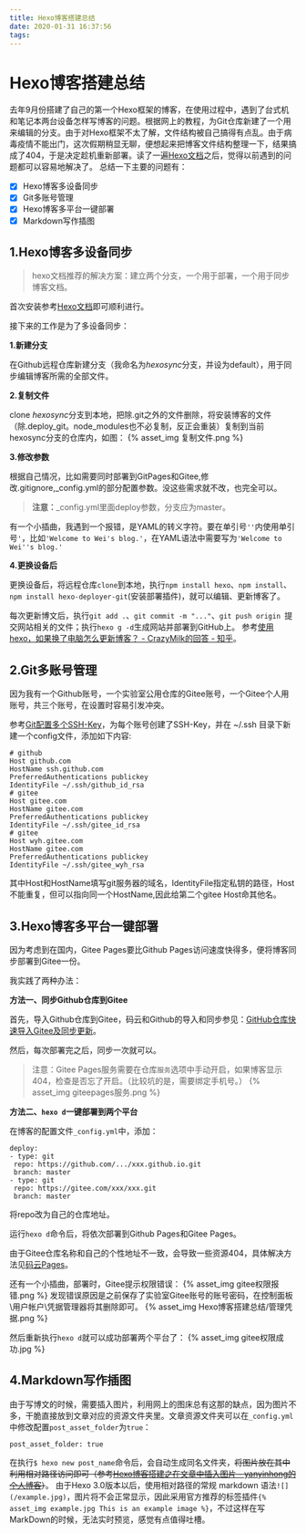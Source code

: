 ```yaml
---
title: Hexo博客搭建总结
date: 2020-01-31 16:37:56
tags:
---
```

# Hexo博客搭建总结
去年9月份搭建了自己的第一个Hexo框架的博客，在使用过程中，遇到了台式机和笔记本两台设备怎样写博客的问题。根据网上的教程，为Git仓库新建了一个用来编辑的分支。由于对Hexo框架不太了解，文件结构被自己搞得有点乱。由于病毒疫情不能出门，这次假期稍显无聊，便想起来把博客文件结构整理一下，结果搞成了404，于是决定趁机重新部署。读了一遍[Hexo文档](https://hexo.io/zh-cn/docs/)之后，觉得以前遇到的问题都可以容易地解决了。
总结一下主要的问题有：

- [x] Hexo博客多设备同步
- [x] Git多账号管理
- [x] Hexo博客多平台一键部署
- [x] Markdown写作插图

## 1.Hexo博客多设备同步
> hexo文档推荐的解决方案：建立两个分支，一个用于部署，一个用于同步博客文档。

首次安装参考[Hexo文档](https://hexo.io/zh-cn/docs/)即可顺利进行。

接下来的工作是为了多设备同步：

**1.新建分支**

在Github远程仓库新建分支（我命名为*hexosync*分支，并设为default），用于同步编辑博客所需的全部文件。

**2.复制文件**

clone *hexosync*分支到本地，把除.git之外的文件删除，将安装博客的文件（除.deploy_git。node_modules也不必复制，反正会重装）复制到当前hexosync分支的仓库内，如图：
{% asset_img 复制文件.png %}

**3.修改参数**

根据自己情况，比如需要同时部署到GitPages和Gitee,修改.gitignore,_config.yml的部分配置参数。没这些需求就不改，也完全可以。

> **注意：**_config.yml里面deploy参数，分支应为master。

有一个小插曲，我遇到一个报错，是YAML的转义字符。要在单引号`''`内使用单引号`'`，比如`'Welcome to Wei's blog.'`，在YAML语法中需要写为`'Welcome to Wei''s blog.'`

**4.更换设备后**

更换设备后，将远程仓库`clone`到本地，执行`npm install hexo`、`npm install`、`npm install hexo-deployer-git`(安装部署插件)，就可以编辑、更新博客了。

每次更新博文后，执行`git add .`、`git commit -m "..."`、`git push origin `提交网站相关的文件；执行`hexo g -d`生成网站并部署到GitHub上。
参考[使用hexo，如果换了电脑怎么更新博客？ - CrazyMilk的回答 - 知乎](
https://www.zhihu.com/question/21193762/answer/79109280)。


## 2.Git多账号管理
因为我有一个Github账号，一个实验室公用仓库的Gitee账号，一个Gitee个人用账号，共三个账号，在设置时容易引发冲突。

参考[Git配置多个SSH-Key](https://gitee.com/help/articles/4229#article-Kheader0)，为每个账号创建了SSH-Key，并在 ~/.ssh 目录下新建一个config文件，添加如下内容:
```
# github
Host github.com
HostName ssh.github.com
PreferredAuthentications publickey
IdentityFile ~/.ssh/github_id_rsa
# gitee
Host gitee.com
HostName gitee.com
PreferredAuthentications publickey
IdentityFile ~/.ssh/gitee_id_rsa
# gitee
Host wyh.gitee.com
HostName gitee.com
PreferredAuthentications publickey
IdentityFile ~/.ssh/gitee_wyh_rsa
 ```
 其中Host和HostName填写git服务器的域名，IdentityFile指定私钥的路径，Host不能重复，但可以指向同一个HostName,因此给第二个gitee Host命其他名。

 ## 3.Hexo博客多平台一键部署
 因为考虑到在国内，Gitee Pages要比Github Pages访问速度快得多，便将博客同步部署到Gitee一份。

我实践了两种办法：

**方法一、同步Github仓库到Gitee**

首先，导入Github仓库到Gitee，码云和Github的导入和同步参见：[GitHub仓库快速导入Gitee及同步更新](https://gitee.com/help/articles/4284)。

然后，每次部署完之后，同步一次就可以。
  > 注意：Gitee Pages服务需要在仓库`服务`选项中手动开启，如果博客显示404，检查是否忘了开启。（比较坑的是，需要绑定手机号。）
  > {% asset_img giteepages服务.png %} 

**方法二、`hexo d`一键部署到两个平台**

 在博客的配置文件`_config.yml`中，添加：
 ```
 deploy:
- type: git
  repo: https://github.com/.../xxx.github.io.git
  branch: master
- type: git
  repo: https://gitee.com/xxx/xxx.git
  branch: master
  ```
  将repo改为自己的仓库地址。

  运行```hexo d```命令后，将依次部署到Github Pages和Gitee Pages。


由于Gitee仓库名称和自己的个性地址不一致，会导致一些资源404，具体解决方法见[码云Pages](https://gitee.com/help/articles/4136)。

还有一个小插曲，部署时，Gitee提示权限错误：
  {% asset_img gitee权限报错.png %} 
发现错误原因是之前保存了实验室Gitee账号的账号密码，在控制面板\用户帐户\凭据管理器将其删除即可。
  {% asset_img Hexo博客搭建总结/管理凭据.png %}

然后重新执行`hexo d`就可以成功部署两个平台了：
{% asset_img gitee权限成功.jpg %}

## 4.Markdown写作插图
由于写博文的时候，需要插入图片，利用网上的图床总有这那的缺点，因为图片不多，干脆直接放到文章对应的资源文件夹里。文章资源文件夹可以在`_config.yml`中修改配置`post_asset_folder`为`true`：
```
post_asset_folder: true
```
在执行`$ hexo new post_name`命令后，会自动生成同名文件夹，~~将图片放在其中利用相对路径访问即可（参考[Hexo博客搭建之在文章中插入图片 - yanyinhong的个人博客](https://yanyinhong.github.io/2017/05/02/How-to-insert-image-in-hexo-post/)）~~。
由于Hexo 3.0版本以后，使用相对路径的常规 markdown 语法`![](/example.jpg)`，图片将不会正常显示，因此采用官方推荐的标签插件`{% asset_img example.jpg This is an example image %}`，不过这样在写MarkDown的时候，无法实时预览，感觉有点值得吐槽。
